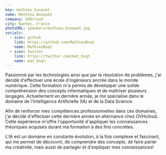 ```yaml
---
key: mathieu_busquet
name: Mathieu Busquet
company: OVHcloud
city: Nantes, France
photoURL: speakers/mathieu_busquet.jpg
socials:
  - icon: github
    link: https://github.com/MathieuBsqt
    name: MathieuBsqt
  - icon: twitter
    link: https://twitter.com/mat_bsqt
    name: mat_bsqt
---
```


Passionné par les technologies ainsi que par la résolution de problèmes, j'ai décidé d'effectuer une école d'ingénieurs ancrée dans le monde numérique. Cette formation m'a permis de développer une solide compréhension des concepts informatiques et de maîtriser plusieurs langages. Actuellement en dernière année, je me spécialise dans le domaine de l'Intelligence Artificielle (IA) et de la Data Science.

Afin de renforcer mes compétences professionnelles dans ces domaines, j'ai décidé d'effectuer cette dernière année en alternance chez OVHcloud. Cette expérience m'offre l'opportunité d'appliquer les connaissances théoriques acquises durant ma formation à des fins concrètes.

L'IA est un domaine en constante évolution, à la fois complexe et fascinant, qui me permet de découvrir, de comprendre des concepts, de faire parler ma créativité, mais aussi de partager et d'expliquer mes connaissances!